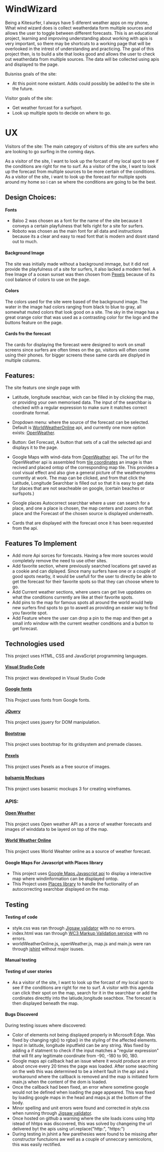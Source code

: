 # WindWizard

Being a Kitesurfer, I always have 5 diferent weather apps on my phone, What wind wizard does is collect weatherdata form multiple sources and allows the user to toggle between different forecasts.
This is an educational project, learning and improving understanding about working with apis is very important, 
so there may be shortcuts to a working page that will be overlooked in the intrest of understanding and practicing.
The goal of this project then, is to build a site that looks good and allows the user to check out weatherdata from multiple sources.
The data will be collected using apis and displayed to the page.

Buisniss goals of the site:

* At this point none existant. Adds could possibly be added to the site in the future.

Visitor goals of the site:

* Get weather forcast for a surfspot.
* Look up multiple spots to decide on where to go.

# UX

Visitors of the site:
The main category of visitors of this site are surfers who are looking to go surfing in the coming days.

As a visitor of the site, I want to look up the forcast of my local spot to see if the conditions are right for me to surf.
As a visitor of the site, I want to look up the forecast from multiple sources to be more certain of the conditions.
As a visitor of the site, i want to look up the forecast for multiple spots around my home so i can se where the conditions are going to be the best.

## Design Choices:

#### Fonts

* Baloo 2 was chosen as a font for the name of the site because it conveys a certain playfulness that fells right for a site for surfers.
* Roboto was chosen as the main font for all data and instructions because its a clear and easy to read font that is modern and dosnt stand out to much.

#### Background Image

The site was initially made without a background immage, but it did not provide the playfulness of a site for surfers, it also lacked a modern feel.
A free Image of a ocean sunset was then chosen from [Pexels](https://www.pexels.com/search/ocean/) because of its cool balance of colors to use on the page.

#### Colors

The colors used for the site were based of the background image. The water in the image had  colors ranging from black to blue to gray, all somewhat muted colors that look good on a site. The sky in the image has a great orange color that was used as a contrasting color for the logo and the buttons feature on the page.

#### Cards fro the forecast

The cards for displaying the forecast were designed to work on small screens since surfers are often times on the go, visitors will often come using their phones.
for bigger screens these same cards are displyed in multiple columns.

## Features:

The site featurs one single page with

* Latitude, longitude seachbar, wich can be filled in by clicking the map, or providing your own memorised data. The input of the searchbar is checked with a regular expression to make sure it matches correct coordinate format.
* Dropdown menu: where the source of the forecast can be selected. Default is [WorldWeatherOnline](https://www.worldweatheronline.com/) api, and currently one more option exists: [OpenWeather](https://openweathermap.org/).

* Button: Get Forecast, A button that sets of a call the selected api and displays it to the page.
* Google Maps with  wind-data from [OpenWeather](https://openweathermap.org/) api. The url for the OpenWeather api is assembled from [tile coordinates](https://developers.google.com/maps/documentation/javascript/coordinates) an image is than recived and placed ontop of the corresponding map tile. This provides a cool visual effect and also give a general picture of the weathersytems currently at work. The map can be clicked, and from that click the Latitude, Longitude Searchbar is filled out so that it is easy to get data for places that are not seacheable on google, (certain beaches or surfspots.)
* Google places Autocorrect searchbar where a user can search for a place, and one a place is chosen, the map centers and zooms on that place and the Forecast of the chosen source is displayed underneath.
* Cards that are displayed with the forecast once it has been requested from the api.

## Features To Implement

* Add more Api sorces for forecasts. Having a few more sources would completely remove the need to use other sites.
* Add favorite section, where previously searched locations get saved as a cookie and can diplayed. Since many surfers have one or a couple of good spots nearby, it would be usefull for the user to directly be able to get the forecast for their favorite spots so that they can choose where to go.
* Add Current weather sections, where users can get live uppdates on what thw conditions currently are like at their favorite spots.
* Add pins to the map for famous spots all around the world would help new surfers find spots to go to aswell as providing an easier way to find you favorite spot.
* Add Feature where the user can drop a pin to the map and then get a small info window with the current weather conditions and a button to get forecast.

## Technologies used

This project uses HTML, CSS and JavaScript programming languages.

#### [Visual Studio Code](https://code.visualstudio.com/)

This project was developed in Visual Studio Code

#### [Google fonts](https://fonts.google.com/)

This Project uses fonts from Google fonts.

#### [JQuery](https://jquery.com/)

This project uses jquery for DOM manipulation.

#### [Bootstrap](https://getbootstrap.com/)

This project uses bootstrap  for its gridsystem and premade classes.

#### [Pexels](https://www.pexels.com/search/ocean/)

This project uses Pexels as a free source of images.

#### [balsamiq Mockups](https://balsamiq.com/wireframes/)

This project uses basamic mockups 3 for creating wireframes.

### APIS:

#### [Open Weather](https://openweathermap.org/)
This project uses Open weather API as a sorce of weather forecasts and images of winddata to be layerd on top of the map.

#### [World Weather Online](https://www.worldweatheronline.com/)

This project uses World Weahter online as a source of weather forecast.

#### Google Maps For Javascript with Places library 

* This project uses [Google Maps Javascript api](https://developers.google.com/maps/documentation/javascript/tutorial) to display a interactive map where windinformation can be displayed ontop.
* This Project uses [Places library](https://developers.google.com/maps/documentation/javascript/places) to handle the fuctionality of an autocorrecting searchbar displayed on the map.

## Testing

#### Testing of code
- style.css was ran through [Jigsaw validator](https://jigsaw.w3.org/css-validator/validator) with no no errors.
- index.html was ran through [WC3 Markup Validation service](https://validator.w3.org/) with no errors.
- worldWeatherOnline.js, openWeather.js, map.js and main.js were ran through [jshint](https://jshint.com/) without major isuses.
#### Manual testing

#### Testing of user stories
* As a visitor of the site, I want to look up the forcast of my local spot to see if the conditions are right for me to surf. A visitor with this agenda can click their spot on the map, search for it in the searchbar or add the cordinates directtly into the latiude,longitude seachbox. The forecast is then displayed beneath the map.


#### Bugs Discoverd
During testing issues where discovered: 
* Color of elements not being displayed properly in Microsoft Edge. Was fixed by changing rgb() to rgba() in the styilng of the affected elements.
* Input in latitude, longitude inputfield can be any string. Was fixed by adding a if statment to check if the input matches a "regular expression" that will fit any legitimate coordinate from -90, -180 to 90, 180.
* Google maps api callback had an issue where it would produce an error about oncve every 20 times the page was loaded. After some seacrhing on the web this was determined to be a inherit fault in the api and a workaround where the callback is removed and the map is initiated form main.js when the content of the dom is loaded.
* Once the callback had been fixed, an error where sometime google would not be defined when loading the page appeared. This was fixed by loading google maps in the head and maps.js at the bottom of the body.
* Minor spelling and unit errors were found and corrected in style.css when running through [Jigsaw validator](https://jigsaw.w3.org/css-validator/validator).
* Once hosted on github a warning where the site loads icons using http istead of hhtps was discovered, this was solved by changeing the url delivered byt the apis using url.replace("http:", "https:")
* During testing in jshint a few parethesies were found to be missing after constructor functuions aw well as a couple of unneccary semicolons, this was easily rectified.


